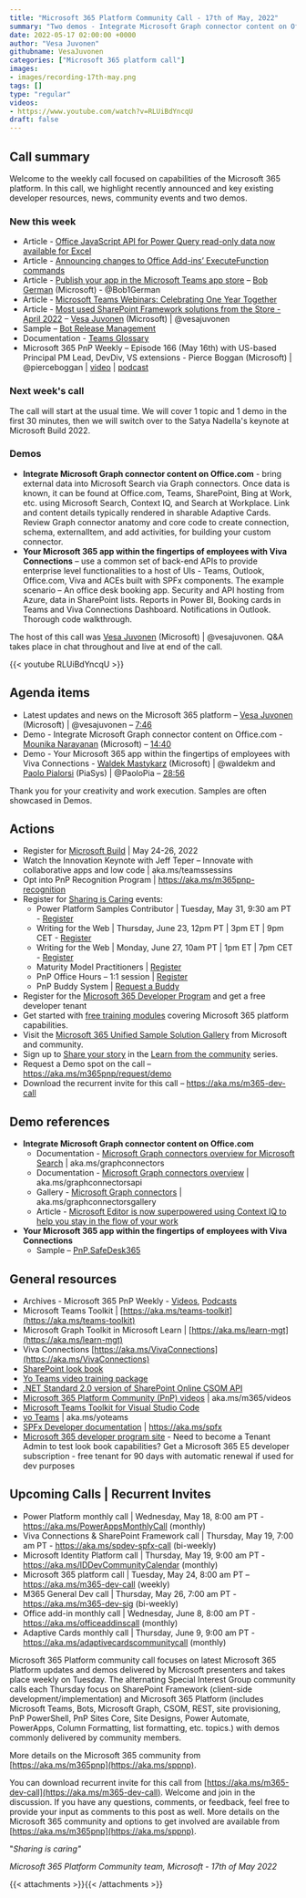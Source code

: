 ```yaml
---
title: "Microsoft 365 Platform Community Call - 17th of May, 2022"
summary: "Two demos - Integrate Microsoft Graph connector content on Office.com, and Your Microsoft 365 app within the fingertips of employees with Viva Connections. Announced new training - Writing for the Web, 5 articles, and 1 Teams bot sample."
date: 2022-05-17 02:00:00 +0000
author: "Vesa Juvonen"
githubname: VesaJuvonen
categories: ["Microsoft 365 platform call"]
images:
- images/recording-17th-may.png
tags: []
type: "regular"
videos:
- https://www.youtube.com/watch?v=RLUiBdYncqU
draft: false
---
```


## Call summary

Welcome to the weekly call focused on capabilities of the Microsoft 365 platform.  In this call, we highlight recently announced and key existing developer resources, news, community events and two demos.

### New this week

* Article - [Office JavaScript API for Power Query read-only data now available for Excel](https://devblogs.microsoft.com/microsoft365dev/office-javascript-api-for-power-query-read-only-data-now-available-for-excel/)
* Article - [Announcing changes to Office Add-ins’ ExecuteFunction commands](https://devblogs.microsoft.com/microsoft365dev/announcing-changes-to-office-add-ins-executefunction-commands/)
* Article - [Publish your app in the Microsoft Teams app store](https://devblogs.microsoft.com/microsoft365dev/publish-your-app-in-the-microsoft-teams-app-store/) – [Bob German](https://twitter.com/Bob1German) (Microsoft) - @Bob1German
* Article - [Microsoft Teams Webinars: Celebrating One Year Together](https://techcommunity.microsoft.com/t5/microsoft-teams-blog/microsoft-teams-webinars-celebrating-one-year-together/ba-p/3334292)
* Article - [Most used SharePoint Framework solutions from the Store - April 2022](https://techcommunity.microsoft.com/t5/microsoft-sharepoint-blog/most-used-sharepoint-framework-solutions-from-the-store-april/ba-p/3378662) – [Vesa Juvonen](https://twitter.com/vesajuvonen) (Microsoft) \| @vesajuvonen
* Sample – [Bot Release Management](https://github.com/OfficeDev/Microsoft-Teams-Samples/tree/main/samples/bot-release-management)
* Documentation - [Teams Glossary](https://learn.microsoft.com/microsoftteams/platform/get-started/glossary)
* Microsoft 365 PnP Weekly – Episode 166 (May 16th) with US-based Principal PM Lead, DevDiv, VS extensions - Pierce Boggan (Microsoft) \| @pierceboggan \| [video](https://pnp.github.io/blog/microsoft-365-pnp-weekly/episode-166/) \| [podcast](https://www.podbean.com/media/share/pb-66mt4-122a0e4)

### Next week's call

The call will start at the usual time.  We will cover 1 topic and 1 demo in the first 30 minutes, then we will switch over to the Satya Nadella's keynote at Microsoft Build 2022.

### Demos

* **Integrate Microsoft Graph connector content on Office.com** - bring external data into Microsoft Search via Graph connectors. Once data is known, it can be found at Office.com, Teams, SharePoint, Bing at Work, etc. using Microsoft Search, Context IQ, and Search at Workplace. Link and content details typically rendered in sharable Adaptive Cards. Review Graph connector anatomy and core code to create connection, schema, externalItem, and add activities, for building your custom connector.
* **Your Microsoft 365 app within the fingertips of employees with Viva Connections** – use a common set of back-end APIs to provide enterprise level functionalities to a host of UIs - Teams, Outlook, Office.com, Viva and ACEs built with SPFx components. The example scenario – An office desk booking app. Security and API hosting from Azure, data in SharePoint lists. Reports in Power BI, Booking cards in Teams and Viva Connections Dashboard. Notifications in Outlook. Thorough code walkthrough.

The host of this call was [Vesa Juvonen](https://twitter.com/vesajuvonen) (Microsoft) \| @vesajuvonen. Q&A takes place in chat throughout and live at end of the call.

{{< youtube RLUiBdYncqU >}}

## Agenda items

* Latest updates and news on the Microsoft 365 platform – [Vesa Juvonen](https://twitter.com/vesajuvonen) (Microsoft) \| @vesajuvonen – [7:46](https://youtu.be/RLUiBdYncqU?t=466)
* Demo - Integrate Microsoft Graph connector content on Office.com - [Mounika Narayanan](https://www.linkedin.com/in/mounikanarayanan/) (Microsoft) – [14:40](https://youtu.be/RLUiBdYncqU?t=880)
* Demo - Your Microsoft 365 app within the fingertips of employees with Viva Connections - [Waldek Mastykarz](https://twitter.com/waldekm) (Microsoft) \| @waldekm and [Paolo Pialorsi](https://twitter.com/PaoloPia) (PiaSys) \| @PaoloPia – [28:56](https://youtu.be/RLUiBdYncqU?t=1736)

Thank you for your creativity and work execution. Samples are often showcased in Demos.

## Actions

* Register for [Microsoft Build](https://register.build.microsoft.com) \| May 24-26, 2022
* Watch the Innovation Keynote with Jeff Teper – Innovate with collaborative apps and low code \| aka.ms/teamssessins
* Opt into PnP Recognition Program \| <https://aka.ms/m365pnp-recognition>
* Register for [Sharing is Caring](https://pnp.github.io/sharing-is-caring/) events:
    * Power Platform Samples Contributor \| Tuesday, May 31, 9:30 am PT - [Register](https://forms.microsoft.com/pages/responsepage.aspx?id=KtIy2vgLW0SOgZbwvQuRaXDXyCl9DkBHq4A2OG7uLpdUN09VTVU2QzRLNE0yVERQMklHSDBMUTJGWC4u)
    * Writing for the Web \| Thursday, June 23, 12pm PT \| 3pm ET \| 9pm CET - [Register](https://forms.microsoft.com/pages/responsepage.aspx?id=KtIy2vgLW0SOgZbwvQuRaXDXyCl9DkBHq4A2OG7uLpdUQkYwOVhZTkg3Rk9TVUI3NlA4R0Y0RTFSTy4u)
    * Writing for the Web \| Monday, June 27, 10am PT \| 1pm ET \| 7pm CET - [Register](https://forms.microsoft.com/pages/responsepage.aspx?id=KtIy2vgLW0SOgZbwvQuRaXDXyCl9DkBHq4A2OG7uLpdUQkYwOVhZTkg3Rk9TVUI3NlA4R0Y0RTFSTy4u)
    * Maturity Model Practitioners \| [Register](https://aka.ms/mm4m365)
    * PnP Office Hours – 1:1 session \| [Register](https://outlook.office365.com/owa/calendar/PnPSharingisCaring@warner.digital/bookings/)
    * PnP Buddy System \| [Request a Buddy](https://forms.office.com/Pages/ResponsePage.aspx?id=KtIy2vgLW0SOgZbwvQuRaXDXyCl9DkBHq4A2OG7uLpdUMjRRUVg4NElZUUJLTEY1TVVSVDJFRFpLRS4u)
* Register for the [Microsoft 365 Developer Program](https://aka.ms/m365/devprogram) and get a free developer tenant
* Get started with [free training modules](https://aka.ms/m365/dev/learn) covering Microsoft 365 platform capabilities.
* Visit the [Microsoft 365 Unified Sample Solution Gallery](https://adoption.microsoft.com/sample-solution-gallery) from Microsoft and community.
* Sign up to [Share your story](https://aka.ms/share-your-story) in the [Learn from the community](https://aka.ms/LearnFromTheCommunity/ThisWeek) series.
* Request a Demo spot on the call – <https://aka.ms/m365pnp/request/demo>
* Download the recurrent invite for this call – <https://aka.ms/m365-dev-call>

## Demo references

* **Integrate Microsoft Graph connector content on Office.com**
    * Documentation - [Microsoft Graph connectors overview for Microsoft Search](https://learn.microsoft.com/MicrosoftSearch/connectors-overview) \| aka.ms/graphconnectors
    * Documentation - [Microsoft Graph connectors overview](https://learn.microsoft.com/graph/connecting-external-content-connectors-overview) \| aka.ms/graphconnectorsapi
    * Gallery - [Microsoft Graph connectors](https://www.microsoft.com/microsoft-search/connectors/?category=) \| aka.ms/graphconnectorsgallery
    * Article - [Microsoft Editor is now superpowered using Context IQ to help you stay in the flow of your work](https://techcommunity.microsoft.com/t5/microsoft-365-blog/microsoft-editor-is-now-superpowered-using-context-iq-to-help/ba-p/2897180)
* **Your Microsoft 365 app within the fingertips of employees with Viva Connections**
    * Sample – [PnP.SafeDesk365](https://github.com/pnp/PnP.SafeDesk365)

## General resources

* Archives - Microsoft 365 PnP Weekly - [Videos](https://www.youtube.com/playlist?list=PLR9nK3mnD-OVYI-St_CBiFfuL4CZbBpkC), [Podcasts](https://pnpweekly.podbean.com/)
* Microsoft Teams Toolkit | [https://aka.ms/teams-toolkit](https://aka.ms/teams-toolkit)
* Microsoft Graph Toolkit in Microsoft Learn | [https://aka.ms/learn-mgt](https://aka.ms/learn-mgt)
* Viva Connections [https://aka.ms/VivaConnections](https://aka.ms/VivaConnections)
* [SharePoint look book](https://lookbook.microsoft.com/?WT.mc_id=m365-24198-cxa)
* [Yo Teams video training package](https://aka.ms/yoteams-training)
* [.NET Standard 2.0 version of SharePoint Online CSOM API](https://developer.microsoft.com/microsoft-365/blogs/net-standard-version-of-sharepoint-online-csom-apis?WT.mc_id=m365-24198-cxa)
* [Microsoft 365 Platform Community (PnP) videos](https://aka.ms/m365/videos) | aka.ms/m365/videos
* [Microsoft Teams Toolkit for Visual Studio Code](https://marketplace.visualstudio.com/items?itemName=TeamsDevApp.ms-teams-vscode-extension)
* [yo Teams](https://aka.ms/yoteams) | aka.ms/yoteams
* [SPFx Developer documentation](https://aka.ms/spfx) | <https://aka.ms/spfx>
* [Microsoft 365 developer program site](https://developer.microsoft.com/office/dev-program?WT.mc_id=m365-24198-cxa) - Need to become a Tenant Admin to test look book capabilities? Get a Microsoft 365 E5 developer subscription - free tenant for 90 days with automatic renewal if used for dev purposes

## Upcoming Calls | Recurrent Invites

* Power Platform monthly call \| Wednesday, May 18, 8:00 am PT - <https://aka.ms/PowerAppsMonthlyCall> (monthly)
* Viva Connections & SharePoint Framework call \| Thursday, May 19, 7:00 am PT - <https://aka.ms/spdev-spfx-call> (bi-weekly)
* Microsoft Identity Platform call \| Thursday, May 19, 9:00 am PT - <https://aka.ms/IDDevCommunityCalendar> (monthly)
* Microsoft 365 platform call \| Tuesday, May 24, 8:00 am PT – <https://aka.ms/m365-dev-call> (weekly)
* M365 General Dev call \| Thursday, May 26, 7:00 am PT - <https://aka.ms/m365-dev-sig> (bi-weekly)
* Office add-in monthly call \| Wednesday, June 8, 8:00 am PT - <https://aka.ms/officeaddinscall> (monthly)
* Adaptive Cards monthly call \| Thursday, June 9, 9:00 am PT - <https://aka.ms/adaptivecardscommunitycall> (monthly)

Microsoft 365 Platform community call focuses on latest Microsoft 365 Platform updates and demos delivered by Microsoft presenters and takes place weekly on Tuesday.  The alternating Special Interest Group community calls each Thursday focus on SharePoint Framework (client-side development/implementation) and Microsoft 365 Platform (includes Microsoft Teams, Bots, Microsoft Graph, CSOM, REST, site provisioning, PnP PowerShell, PnP Sites Core, Site Designs, Power Automate, PowerApps, Column Formatting, list formatting, etc. topics.) with demos commonly delivered by community members.

More details on the Microsoft 365 community from [https://aka.ms/m365pnp](https://aka.ms/sppnp).

You can download recurrent invite for this call from [https://aka.ms/m365-dev-call](https://aka.ms/m365-dev-call).  Welcome and join in the discussion. If you have any questions, comments, or feedback, feel free to provide your input as comments to this post as well. More details on the Microsoft 365 community and options to get involved are available from [https://aka.ms/m365pnp](https://aka.ms/sppnp).


&quot;_Sharing is caring&quot;_

_Microsoft 365 Platform Community team, Microsoft - 17th of May 2022_

{{< attachments >}}{{< /attachments >}}

